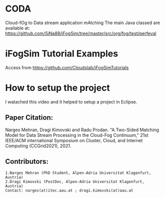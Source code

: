 # CODA
Cloud-fOg to Data stream application mAtching
The main Java classed are available at:
https://github.com/SiNa88/iFogSim/tree/master/src/org/fog/test/perfeval

# iFogSim Tutorial Examples
 Access from <A href="https://github.com/Cloudslab/iFogSimTutorials">https://github.com/Cloudslab/iFogSimTutorials</A>
# How to setup the project

I watached this video and it helped to setup a project in Eclipse.

## Paper Citation:
Narges Mehran, Dragi Kimovski and Radu Prodan. "A Two-Sided Matching Model for Data Stream Processing in the Cloud-Fog Continuum," 21st IEEE/ACM international Symposium on Cluster, Cloud, and Internet Computing (CCGrid2021), 2021.
	
## Contributors:
	1.Narges Mehran (PhD Student, Alpen-Adria Universitat Klagenfurt, Austria)
	2.Dragi Kimovski (PostDoc, Alpen-Adria Universitat Klagenfurt, Austria)
	Contact: narges(at)itec.aau.at ; dragi.kimovski(at)aau.at
